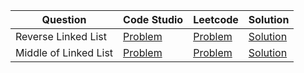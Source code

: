 | Question              | Code Studio                                                                                       | Leetcode                                                           | Solution                           |
| --------------------- | ------------------------------------------------------------------------------------------------- | ------------------------------------------------------------------ | ---------------------------------- |
| Reverse Linked List   | [Problem](https://www.codingninjas.com/codestudio/problems/reverse-the-singly-linked-list_799897) | [Problem](https://leetcode.com/problems/reverse-linked-list)       | [Solution](ReverseLinkedList.java) |
| Middle of Linked List | [Problem](https://www.codingninjas.com/codestudio/problems/middle-of-linked-list_973250)          | [Problem](https://leetcode.com/problems/middle-of-the-linked-list) | [Solution](MiddleLinkedList.java)  |

